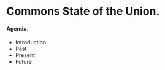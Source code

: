 Commons State of the Union.
===========================

#### Agenda.

* Introduction
* Past
* Present
* Future


